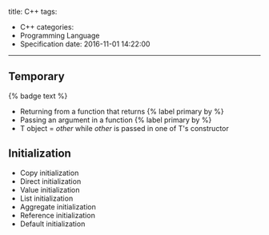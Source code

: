 title: C++
tags:
  - C++
categories:
  - Programming Language
  - Specification
date: 2016-11-01 14:22:00
---
## Temporary
{% badge text %}

* Returning from a function that returns {% label primary by %}
* Passing an argument in a function {% label primary by %}
* T object = *other* while *other* is passed in one of T's constructor



## Initialization
* Copy initialization
* Direct initialization
* Value initialization
* List initialization
* Aggregate initialization
* Reference initialization
* Default initialization